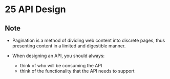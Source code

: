 # 25 API Design

## Note
- Pagination is a method of dividing web content into discrete pages, thus presenting content in a limited and digestible manner.

- When designing an API, you should always:
    - think of who will be consuming the API
    - think of the functionality that the API needs to support